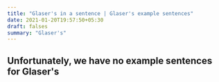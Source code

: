 ```yaml
---
title: "Glaser's in a sentence | Glaser's example sentences"
date: 2021-01-20T19:57:50+05:30
draft: falses
summary: "Glaser's"
---
```

## Unfortunately, we have no example sentences for Glaser's                 
